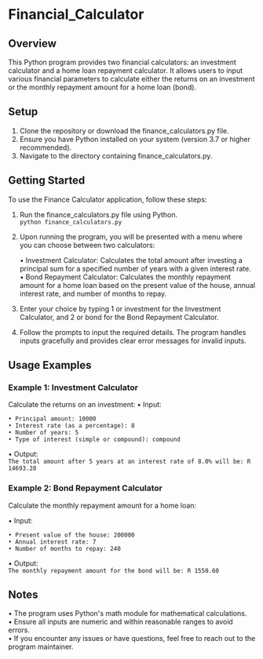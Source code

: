 # Financial_Calculator
 
 ## Overview
 This Python program provides two financial calculators: an investment calculator and a home loan repayment calculator. It allows users to input various financial parameters to calculate either the returns on an investment or the monthly repayment amount for a home loan (bond).

 ## Setup
 1. Clone the repository or download the finance_calculators.py file.
 2. Ensure you have Python installed on your system (version 3.7 or higher recommended).
 3. Navigate to the directory containing finance_calculators.py.
   
 ## Getting Started
 To use the Finance Calculator application, follow these steps:

 1. Run the finance_calculators.py file using Python.  
      ```python finance_calculators.py```
 2. Upon running the program, you will be presented with a menu where you can choose between two calculators:

    • Investment Calculator: Calculates the total amount after investing a principal sum for a specified number of years with a given interest rate.  
    • Bond Repayment Calculator: Calculates the monthly repayment amount for a home loan based on the present value of the house, annual interest rate, and number of months to repay.
 3. Enter your choice by typing 1 or investment for the Investment Calculator, and 2 or bond for the Bond Repayment Calculator.
 4. Follow the prompts to input the required details. The program handles inputs gracefully and provides clear error messages for invalid inputs.

 ## Usage Examples
 ### Example 1: Investment Calculator
 Calculate the returns on an investment:
  • Input:

    • Principal amount: 10000
    • Interest rate (as a percentage): 8
    • Number of years: 5
    • Type of interest (simple or compound): compound 

 • Output:  
    ```The total amount after 5 years at an interest rate of 8.0% will be: R 14693.28```

 ### Example 2: Bond Repayment Calculator
 Calculate the monthly repayment amount for a home loan:

 • Input:

    • Present value of the house: 200000
    • Annual interest rate: 7
    • Number of months to repay: 240

• Output:  
  ```The monthly repayment amount for the bond will be: R 1550.60```

## Notes
• The program uses Python's math module for mathematical calculations.  
• Ensure all inputs are numeric and within reasonable ranges to avoid errors.  
• If you encounter any issues or have questions, feel free to reach out to the program maintainer.